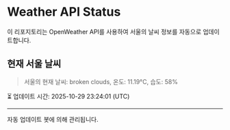 
# Weather API Status

이 리포지토리는 OpenWeather API를 사용하여 서울의 날씨 정보를 자동으로 업데이트합니다.

## 현재 서울 날씨
> 서울의 현재 날씨: broken clouds, 온도: 11.19°C, 습도: 58%

⏳ 업데이트 시간: 2025-10-29 23:24:01 (UTC)

---
자동 업데이트 봇에 의해 관리됩니다.
